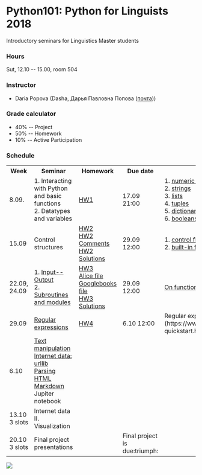 # Python101: Python for Linguists 2018

Introductory seminars for Linguistics Master students

### Hours

Sut, 12.10 -- 15.00, room 504

### Instructor
* Daria Popova (Dasha, Дарья Павловна Попова ([почта](mailto:daschapopowa@gmail.com)))

### Grade calculator
* 40% -- Project
* 50% -- Homework
* 10% -- Active Participation

### Schedule
<table>
  <tr>
    <th>Week</th>
    <th>Seminar</th>
    <th>Homework</th>
    <th>Due date</th>
    <th>Reference</th>
  </tr>
  <tr>
    <td>8.09.</td>
    <td> 1. Interacting with Python and basic functions<br>
      2. Datatypes and variables </td>
    <td><a href="./Python101_HW1.pdf">HW1</a></td>
    <td>17.09 21:00</td>
    <td>1. <a href="https://docs.python.org/3.6/library/stdtypes.html#typesnumeric">numeric types</a><br>
      2. <a href="https://docs.python.org/3.6/library/stdtypes.html#string-methods">strings</a><br>
      3. <a href="https://docs.python.org/3.6/tutorial/datastructures.html">lists</a><br>
      4. <a href="https://docs.python.org/3.6/tutorial/datastructures.html#tuples-and-sequences">tuples</a><br>
      5. <a href="https://docs.python.org/3.6/tutorial/datastructures.html#dictionaries">dictionaries</a><br>
      6. <a href="https://docs.python.org/3.6/library/stdtypes.html#boolean-operators">booleans</a>
    </td>
  </tr>
    <tr>
    <td>15.09</td>
    <td>Control structures</td>
    <td><a href="./python101hw2.py">HW2</a><br>
      <a href="./python101hw2comments.md">HW2 Comments</a><br>
      <a href="./python101hw2answers.py">HW2 Solutions</a>
      </td>
    <td>29.09 12:00</td>
    <td> 1. <a href="https://docs.python.org/3.6/tutorial/controlflow.html">control flow tools</a><br>
      2. <a href="https://docs.python.org/3.6/library/functions.html">built-in functions</a>
      </td>
  </tr>
  <tr>
    <td>22.09, 24.09</td>
    <td>1. <a href="./input-output.md">Input--Output</a><br>
      2. <a href="./subroutinesmodules.md">Subroutines and modules</a></td>
    <td><a href="./python101hw3.py">HW3</a><br>
    <a href="./alice.txt">Alice file</a><br>
    <a href="./googlebooks.txt">Googlebooks file</a><br>
    <a href="./python101hw3answers.py">HW3 Solutions</a></td>
    <td>29.09 12:00</td>
    <td><a href="./onfunctions.md">On functions</a>
   </td>
   </tr>
    <tr>
    <td>29.09</td>
    <td><a href="./regexpr.md">Regular expressions</a></td>
    <td><a href="./python101hw4.md">HW4</a></td>
    <td>6.10 12:00</td>
    <td> Regular expressions cheat sheet (https://www.rexegg.com/regex-quickstart.html)</td>
  </tr>
    <tr>
    <td>6.10</td>
    <td><a href="./TextManipulation.ipynb">Text manipulation</a><br>
      <a href="./InternetData.ipynb">Internet data: urllib</a><br>
  <a href="./lxml_bs4.ipynb">Parsing HTML</a><br>
  <a href="./markdown.md">Markdown</a><br>
  Jupiter notebook</td>
    <td></td>
    <td></td>
    <td></td>
  </tr>
    <tr>
    <td>13.10<br>
      3 slots</td>
    <td>Internet data II. Visualization</td>
    <td></td>
    <td></td>
    <td></td>
  </tr>
    <tr>
    <td>20.10<br>
      3 slots</td>
    <td>Final project presentations</td>
    <td></td>
    <td>Final project is due:triumph:</td>
    <td></td>
  </tr>
</table>

![](https://kateennals.files.wordpress.com/2016/08/boa-constrictor-little-prince.jpg)
